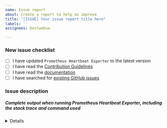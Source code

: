 ```yaml
---
name: Issue report
about: Create a report to help us improve
title: "[ISSUE] Your issue report title here"
labels: ''
assignees: bestwebua

---
```


<!-- Thanks for helping to make Prometheus Heartbeat Exporter better! Before submit your issue, please make sure to check the following boxes by putting an x in the [ ] (don't: [x ], [ x], do: [x]) -->

### New issue checklist

- [ ] I have updated `Prometheus Heartbeat Exporter` to the latest version
- [ ] I have read the [Contribution Guidelines](https://github.com/bestwebua/go-prometheus-heartbeat-exporter/blob/master/CONTRIBUTING.md)
- [ ] I have read the [documentation](https://github.com/bestwebua/go-prometheus-heartbeat-exporter/blob/master/README.md)
- [ ] I have searched for [existing GitHub issues](https://github.com/bestwebua/go-prometheus-heartbeat-exporter/issues)

<!-- Please use next pattern for your issue report title: [ISSUE] Your issue report title here -->

### Issue description
<!-- Please include what's happening, expected behavior, and any relevant code samples -->

##### Complete output when running Prometheus Heartbeat Exporter, including the stack trace and command used

<details>
  <pre>[INSERT OUTPUT HERE]</pre>
</details>

